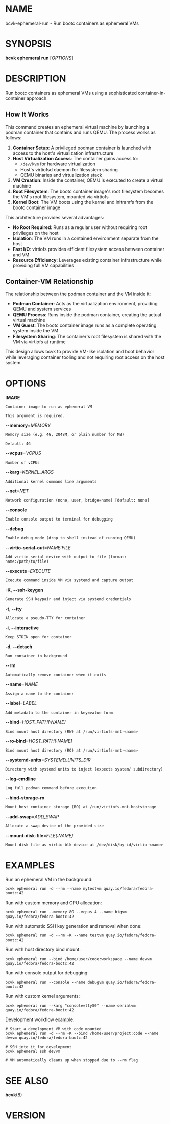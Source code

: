 # NAME

bcvk-ephemeral-run - Run bootc containers as ephemeral VMs

# SYNOPSIS

**bcvk ephemeral run** [*OPTIONS*]

# DESCRIPTION

Run bootc containers as ephemeral VMs using a sophisticated container-in-container approach.

## How It Works

This command creates an ephemeral virtual machine by launching a podman container that contains and runs QEMU. The process works as follows:

1. **Container Setup**: A privileged podman container is launched with access to the host's virtualization infrastructure
2. **Host Virtualization Access**: The container gains access to:
   - `/dev/kvm` for hardware virtualization
   - Host's virtiofsd daemon for filesystem sharing
   - QEMU binaries and virtualization stack
3. **VM Creation**: Inside the container, QEMU is executed to create a virtual machine
4. **Root Filesystem**: The bootc container image's root filesystem becomes the VM's root filesystem, mounted via virtiofs
5. **Kernel Boot**: The VM boots using the kernel and initramfs from the bootc container image

This architecture provides several advantages:
- **No Root Required**: Runs as a regular user without requiring root privileges on the host
- **Isolation**: The VM runs in a contained environment separate from the host
- **Fast I/O**: virtiofs provides efficient filesystem access between container and VM
- **Resource Efficiency**: Leverages existing container infrastructure while providing full VM capabilities

## Container-VM Relationship

The relationship between the podman container and the VM inside it:

- **Podman Container**: Acts as the virtualization environment, providing QEMU and system services
- **QEMU Process**: Runs inside the podman container, creating the actual virtual machine
- **VM Guest**: The bootc container image runs as a complete operating system inside the VM
- **Filesystem Sharing**: The container's root filesystem is shared with the VM via virtiofs at runtime

This design allows bcvk to provide VM-like isolation and boot behavior while leveraging container tooling and not requiring root access on the host system.

# OPTIONS

<!-- BEGIN GENERATED OPTIONS -->
**IMAGE**

    Container image to run as ephemeral VM

    This argument is required.

**--memory**=*MEMORY*

    Memory size (e.g. 4G, 2048M, or plain number for MB)

    Default: 4G

**--vcpus**=*VCPUS*

    Number of vCPUs

**--karg**=*KERNEL_ARGS*

    Additional kernel command line arguments

**--net**=*NET*

    Network configuration (none, user, bridge=name) [default: none]

**--console**

    Enable console output to terminal for debugging

**--debug**

    Enable debug mode (drop to shell instead of running QEMU)

**--virtio-serial-out**=*NAME:FILE*

    Add virtio-serial device with output to file (format: name:/path/to/file)

**--execute**=*EXECUTE*

    Execute command inside VM via systemd and capture output

**-K**, **--ssh-keygen**

    Generate SSH keypair and inject via systemd credentials

**-t**, **--tty**

    Allocate a pseudo-TTY for container

**-i**, **--interactive**

    Keep STDIN open for container

**-d**, **--detach**

    Run container in background

**--rm**

    Automatically remove container when it exits

**--name**=*NAME*

    Assign a name to the container

**--label**=*LABEL*

    Add metadata to the container in key=value form

**--bind**=*HOST_PATH[:NAME]*

    Bind mount host directory (RW) at /run/virtiofs-mnt-<name>

**--ro-bind**=*HOST_PATH[:NAME]*

    Bind mount host directory (RO) at /run/virtiofs-mnt-<name>

**--systemd-units**=*SYSTEMD_UNITS_DIR*

    Directory with systemd units to inject (expects system/ subdirectory)

**--log-cmdline**

    Log full podman command before execution

**--bind-storage-ro**

    Mount host container storage (RO) at /run/virtiofs-mnt-hoststorage

**--add-swap**=*ADD_SWAP*

    Allocate a swap device of the provided size

**--mount-disk-file**=*FILE[:NAME]*

    Mount disk file as virtio-blk device at /dev/disk/by-id/virtio-<name>

<!-- END GENERATED OPTIONS -->

# EXAMPLES

Run an ephemeral VM in the background:

    bcvk ephemeral run -d --rm --name mytestvm quay.io/fedora/fedora-bootc:42

Run with custom memory and CPU allocation:

    bcvk ephemeral run --memory 8G --vcpus 4 --name bigvm quay.io/fedora/fedora-bootc:42

Run with automatic SSH key generation and removal when done:

    bcvk ephemeral run -d --rm -K --name testvm quay.io/fedora/fedora-bootc:42

Run with host directory bind mount:

    bcvk ephemeral run --bind /home/user/code:workspace --name devvm quay.io/fedora/fedora-bootc:42

Run with console output for debugging:

    bcvk ephemeral run --console --name debugvm quay.io/fedora/fedora-bootc:42

Run with custom kernel arguments:

    bcvk ephemeral run --karg "console=ttyS0" --name serialvm quay.io/fedora/fedora-bootc:42

Development workflow example:

    # Start a development VM with code mounted
    bcvk ephemeral run -d --rm -K --bind /home/user/project:code --name devvm quay.io/fedora/fedora-bootc:42
    
    # SSH into it for development
    bcvk ephemeral ssh devvm
    
    # VM automatically cleans up when stopped due to --rm flag

# SEE ALSO

**bcvk**(8)

# VERSION

<!-- VERSION PLACEHOLDER -->
